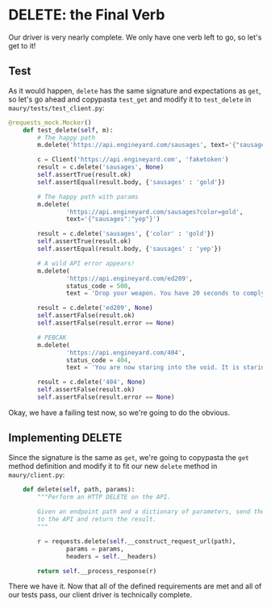 # DELETE: the Final Verb #

Our driver is very nearly complete. We only have one verb left to go, so let's get to it!

## Test ##

As it would happen, `delete` has the same signature and expectations as `get`, so let's go ahead and copypasta `test_get` and modify it to `test_delete` in `maury/tests/test_client.py`:

```python
@requests_mock.Mocker()
    def test_delete(self, m):
        # The happy path
        m.delete('https://api.engineyard.com/sausages', text='{"sausages":"gold"}')

        c = Client('https://api.engineyard.com', 'faketoken')
        result = c.delete('sausages', None)
        self.assertTrue(result.ok)
        self.assertEqual(result.body, {'sausages' : 'gold'})

        # The happy path with params
        m.delete(
                'https://api.engineyard.com/sausages?color=gold',
                text='{"sausages":"yep"}')

        result = c.delete('sausages', {'color' : 'gold'})
        self.assertTrue(result.ok)
        self.assertEqual(result.body, {'sausages' : 'yep'})

        # A wild API error appears!
        m.delete(
                'https://api.engineyard.com/ed209',
                status_code = 500,
                text = 'Drop your weapon. You have 20 seconds to comply.')

        result = c.delete('ed209', None)
        self.assertFalse(result.ok)
        self.assertFalse(result.error == None)

        # PEBCAK
        m.delete(
                'https://api.engineyard.com/404',
                status_code = 404,
                text = 'You are now staring into the void. It is staring back.')

        result = c.delete('404', None)
        self.assertFalse(result.ok)
        self.assertFalse(result.error == None)
```

Okay, we have a failing test now, so we're going to do the obvious.

## Implementing DELETE ##

Since the signature is the same as `get`, we're going to copypasta the `get` method definition and modify it to fit our new `delete` method in `maury/client.py`:

```python
    def delete(self, path, params):
        """Perform an HTTP DELETE on the API.
        
        Given an endpoint path and a dictionary of parameters, send the request
        to the API and return the result.
        """

        r = requests.delete(self.__construct_request_url(path),
                params = params,
                headers = self.__headers)

        return self.__process_response(r)
```

There we have it. Now that all of the defined requirements are met and all of our tests pass, our client driver is technically complete.
